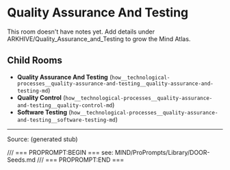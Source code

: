 # Quality Assurance And Testing

This room doesn't have notes yet. Add details under ARKHIVE/Quality_Assurance_and_Testing to grow the Mind Atlas.

## Child Rooms
- **Quality Assurance And Testing** (`how__technological-processes__quality-assurance-and-testing__quality-assurance-and-testing-md`)
- **Quality Control** (`how__technological-processes__quality-assurance-and-testing__quality-control-md`)
- **Software Testing** (`how__technological-processes__quality-assurance-and-testing__software-testing-md`)

---
Source: (generated stub)

/// === PROPROMPT:BEGIN ===
see: MIND/ProPrompts/Library/DOOR-Seeds.md
/// === PROPROMPT:END ===

